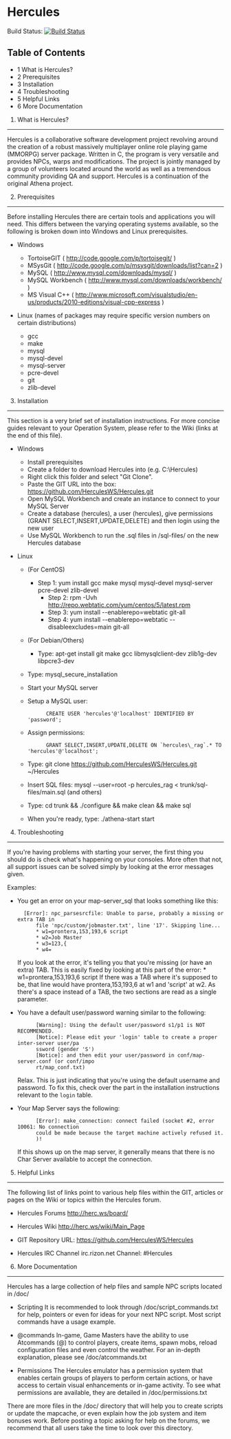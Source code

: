 Hercules
========

Build Status: [![Build Status](https://travis-ci.org/HerculesWS/Hercules.png?branch=master)](https://travis-ci.org/HerculesWS/Hercules) 

Table of Contents
---------
* 1 What is Hercules?
* 2 Prerequisites
* 3 Installation
* 4 Troubleshooting
* 5 Helpful Links
* 6 More Documentation

1. What is Hercules?
---------
Hercules is a collaborative software development project revolving around the
creation of a robust massively multiplayer online role playing game (MMORPG)
server package. Written in C, the program is very versatile and provides NPCs,
warps and modifications. The project is jointly managed by a group of volunteers
located around the world as well as a tremendous community providing QA and
support. Hercules is a continuation of the original Athena project.

2. Prerequisites
---------
Before installing Hercules there are certain tools and applications you will need.
This differs between the varying operating systems available, so the following
is broken down into Windows and Linux prerequisites.

* Windows
	* TortoiseGIT ( http://code.google.com/p/tortoisegit/ )
	* MSysGit ( http://code.google.com/p/msysgit/downloads/list?can=2 )
	* MySQL ( http://www.mysql.com/downloads/mysql/ )
	* MySQL Workbench ( http://www.mysql.com/downloads/workbench/ )
	* MS Visual C++ ( http://www.microsoft.com/visualstudio/en-us/products/2010-editions/visual-cpp-express )

* Linux (names of packages may require specific version numbers on certain distributions)
	* gcc
	* make
	* mysql
	* mysql-devel
	* mysql-server
	* pcre-devel
	* git
	* zlib-devel

3. Installation
---------
This section is a very brief set of installation instructions. For more concise guides
relevant to your Operation System, please refer to the Wiki (links at the end of this file).

* Windows
	* Install prerequisites
	* Create a folder to download Hercules into (e.g. C:\Hercules)
	* Right click this folder and select "Git Clone".
	* Paste the GIT URL into the box: https://github.com/HerculesWS/Hercules.git
	* Open MySQL Workbench and create an instance to connect to your MySQL Server
	* Create a database (hercules), a user (hercules), give permissions (GRANT SELECT,INSERT,UPDATE,DELETE)
		and then login using the new user
	* Use MySQL Workbench to run the .sql files in /sql-files/ on the new Hercules database

* Linux
	* (For CentOS)
		* Step 1: yum install gcc make mysql mysql-devel mysql-server pcre-devel zlib-devel
			* Step 2: rpm -Uvh http://repo.webtatic.com/yum/centos/5/latest.rpm
			* Step 3: yum install --enablerepo=webtatic git-all
			* Step 4: yum install --enablerepo=webtatic --disableexcludes=main git-all
	* (For Debian/Others)
		* Type: apt-get install git make gcc libmysqlclient-dev zlib1g-dev libpcre3-dev
	* Type: mysql_secure_installation
	* Start your MySQL server
	* Setup a MySQL user:

				CREATE USER 'hercules'@'localhost' IDENTIFIED BY 'password';
	* Assign permissions:

				GRANT SELECT,INSERT,UPDATE,DELETE ON `hercules\_rag`.* TO 'hercules'@'localhost';
	* Type: git clone https://github.com/HerculesWS/Hercules.git ~/Hercules
	* Insert SQL files: mysql --user=root -p hercules_rag < trunk/sql-files/main.sql (and others)
	* Type: cd trunk && ./configure && make clean && make sql
	* When you're ready, type: ./athena-start start



4. Troubleshooting
---------
If you're having problems with starting your server, the first thing you should
do is check what's happening on your consoles. More often that not, all support issues
can be solved simply by looking at the error messages given.

Examples:

* You get an error on your map-server_sql that looks something like this:

		[Error]: npc_parsesrcfile: Unable to parse, probably a missing or extra TAB in 
			file 'npc/custom/jobmaster.txt', line '17'. Skipping line...
			* w1=prontera,153,193,6 script
			* w2=Job Master
			* w3=123,{
			* w4=

	If you look at the error, it's telling you that you're missing (or have an extra) TAB.
		This is easily fixed by looking at this part of the error: * w1=prontera,153,193,6 script
		If there was a TAB where it's supposed to be, that line would have prontera,153,193,6 at w1
		and 'script' at w2. As there's a space instead of a TAB, the two sections are read as a
		single parameter.

* You have a default user/password warning similar to the following:
		
			[Warning]: Using the default user/password s1/p1 is NOT RECOMMENDED.
			[Notice]: Please edit your 'login' table to create a proper inter-server user/pa
			ssword (gender 'S')
			[Notice]: and then edit your user/password in conf/map-server.conf (or conf/impo
			rt/map_conf.txt)

	Relax. This is just indicating that you're using the default username and password. To
		fix this, check over the part in the installation instructions relevant to the `login` table.

* Your Map Server says the following:

			[Error]: make_connection: connect failed (socket #2, error 10061: No connection
			could be made because the target machine actively refused it.
			)!

	If this shows up on the map server, it generally means that there is no Char Server available
		to accept the connection.

5. Helpful Links
---------
The following list of links point to various help files within the GIT, articles or
pages on the Wiki or topics within the Hercules forum.

* Hercules Forums
	http://herc.ws/board/

* Hercules Wiki
	http://herc.ws/wiki/Main_Page

* GIT Repository URL:
	https://github.com/HerculesWS/Hercules

* Hercules IRC Channel
	irc.rizon.net
	Channel: #Hercules



6. More Documentation
---------
Hercules has a large collection of help files and sample NPC scripts located in /doc/

* Scripting
	It is recommended to look through /doc/script_commands.txt for help, pointers or
	even for ideas for your next NPC script. Most script commands have a usage example.

* @commands
	In-game, Game Masters have the ability to use Atcommands (@) to control players, 
	create items, spawn mobs, reload configuration files and even control the weather.
	For an in-depth explanation, please see /doc/atcommands.txt

* Permissions
	The Hercules emulator has a permission system that enables certain groups of players
	to perform certain actions, or have access to certain visual enhancements or in-game
	activity. To see what permissions are available, they are detailed in /doc/permissions.txt

There are more files in the /doc/ directory that will help you to create scripts or update the
mapcache, or even explain how the job system and item bonuses work. Before posting a topic asking
for help on the forums, we recommend that all users take the time to look over this directory.

